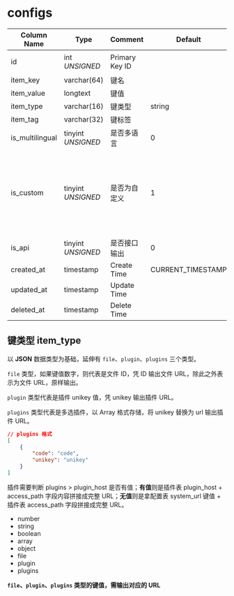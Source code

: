 # configs

| Column Name | Type | Comment | Default | Null | Remark |
| --- | --- | --- | --- | --- | --- |
| id | int *UNSIGNED* | Primary Key ID | | NO | 自动递赠 |
| item_key | varchar(64) | 键名 | | NO | **唯一值** |
| item_value | longtext | 键值 | | YES |  |
| item_type | varchar(16) | 键类型 | string | NO |  |
| item_tag | varchar(32) | 键标签 |  | NO |  |
| is_multilingual | tinyint *UNSIGNED* | 是否多语言 | 0 | NO | 0.否 / 1.是 |
| is_custom | tinyint *UNSIGNED* | 是否为自定义 | 1 | NO | 0.否 / 1.是<br>0 表示为系统自带，1 表示为插件新增 |
| is_api | tinyint *UNSIGNED* | 是否接口输出 | 0 | NO | 0.禁止 / 1.允许 |
| created_at | timestamp | Create Time | CURRENT_TIMESTAMP | NO |  |
| updated_at | timestamp | Update Time |  | YES |  |
| deleted_at | timestamp | Delete Time |  | YES |  |

## 键类型 item_type

以 **JSON** 数据类型为基础，延伸有 `file`、`plugin`、`plugins` 三个类型。

`file` 类型，如果键值数字，则代表是文件 ID，凭 ID 输出文件 URL，除此之外表示为文件 URL，原样输出。

`plugin` 类型代表是插件 unikey 值，凭 unikey 输出插件 URL。

`plugins` 类型代表是多选插件，以 Array 格式存储，将 unikey 替换为 url 输出插件 URL。

```json
// plugins 格式
[
    {
        "code": "code",
        "unikey": "unikey"
    }
]
```

插件需要判断 plugins > plugin_host 是否有值；**有值**则是插件表 plugin_host + access_path 字段内容拼接成完整 URL；**无值**则是拿配置表 system_url 键值 + 插件表 access_path 字段拼接成完整 URL。

- number
- string
- boolean
- array
- object
- file
- plugin
- plugins

**`file`、`plugin`、`plugins` 类型的键值，需输出对应的 URL**

